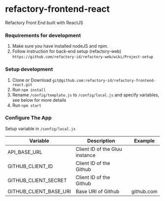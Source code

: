# refactory-frontend-react
Refactory Front End built with ReactJS

### Requirements for development

1. Make sure you have installed nodeJS and npm.
2. Follow instruction for back-end setup (refactory-web) `https://github.com/refactory-id/refactory-web/wiki/Project-setup`

### Setup development

1. Clone or Download `git@github.com:refactory-id/refactory-frontend-react.git`
2. Run `npm install`
3. Rename `/config/template.js` to `/config/local.js` and specify variables, see below for more details
4. Run `npm start`

### Configure The App

Setup variable in `/config/local.js`

| Variable | Description | Example |
| ------------- | ------------- | --------------|
| API_BASE_URL | Client ID of the Gluu instance | |
| GITHUB_CLIENT_ID | Client ID of the Github |  |
| GITHUB_CLIENT_SECRET | Client ID of the Github |  |
| GITHUB_CLIENT_BASE_URI | Base URI of Github | github.com |
